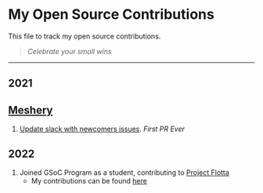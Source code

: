 # My Open Source Contributions

This file to track my  open source contributions.
> *Celebrate your small wins*

---

## 2021
## [Meshery](https://meshery.io/)
1. [Update slack with newcomers issues](https://github.com/meshery/meshery-nsm/pull/136). *First PR Ever* 

## 2022
1. Joined GSoC Program as a student, contributing to [Project Flotta](https://project-flotta.io/)
   - My contributions can be found [here](/opensource/gsoc-2022.md)